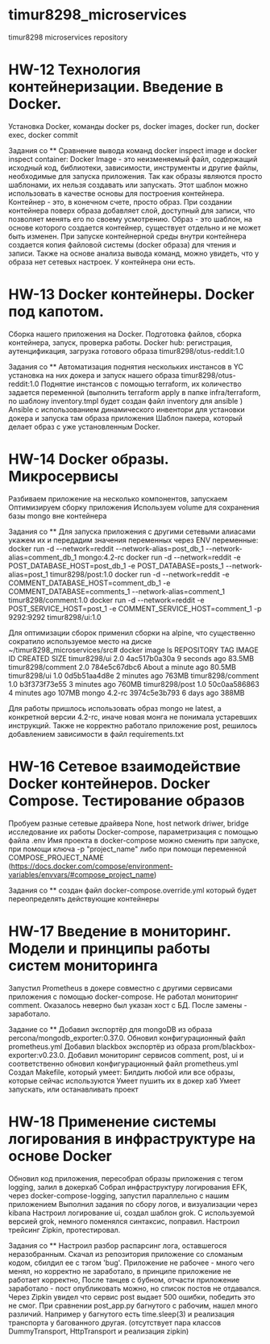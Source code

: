 # timur8298_microservices
timur8298 microservices repository

# HW-12 Технология контейнеризации. Введение в Docker.
Установка Docker, команды docker ps, docker images, docker run, docker exec, docker commit

Задания со **
Сравнение вывода команд docker inspect image и docker inspect container:
Docker Image - это неизменяемый файл, содержащий исходный код, библиотеки, 
зависимости, инструменты и другие файлы, необходимые для запуска приложения.
Так как образы являются просто шаблонами, их нельзя создавать или запускать. 
Этот шаблон можно использовать в качестве основы для построения контейнера. 
Контейнер - это, в конечном счете, просто образ. 
При создании контейнера поверх образа добавляет слой, доступный для записи, 
что позволяет менять его по своему усмотрению.
Образ - это шаблон, на основе которого создается контейнер, существует отдельно и не может быть изменен. 
При запуске контейнерной среды внутри контейнера создается копия файловой системы (docker образа) для чтения и записи.
Также на основе анализа вывода команд, можно увидеть, что у образа нет сетевых настроек. У контейнера они есть.

# HW-13 Docker контейнеры. Docker под капотом.
Сборка нашего приложения на Docker. Подготовка файлов, сборка контейнера, запуск, проверка работы.
Docker hub: регистрация, аутенцификация, загрузка готового образа timur8298/otus-reddit:1.0

Задания со **
Автоматизация поднятия нескольких инстансов в YC установка на них докера и запуск нашего образа timur8298/otus-reddit:1.0
Поднятие инстансов с помощью terraform,  их количество задается переменной
(выполнить terraform apply в папке infra/terraform, по шаблону inventory.tmpl будет создан файл inventory для ansible )
Ansible с использованием динамического инвентори для установки докера и запуска там образа приложения
Шаблон пакера, который делает образ с уже установленным Docker.

# HW-14 Docker образы. Микросервисы
Разбиваем приложение на несколько компонентов, запускаем
Оптимизируем сборку приложения
Используем volume для сохранения базы mongo вне контейнера

Задания со **
Для запуска приложения с другими сетевыми алиасами укажем их и передадим значения переменных через ENV переменные:
docker run -d --network=reddit --network-alias=post_db_1 --network-alias=comment_db_1 mongo:4.2-rc
docker run -d --network=reddit -e POST_DATABASE_HOST=post_db_1 -e POST_DATABASE=posts_1 --network-alias=post_1 timur8298/post:1.0 
docker run -d --network=reddit -e COMMENT_DATABASE_HOST=comment_db_1 -e COMMENT_DATABASE=comments_1 --network-alias=comment_1 timur8298/comment:1.0
docker run -d --network=reddit -e POST_SERVICE_HOST=post_1 -e COMMENT_SERVICE_HOST=comment_1 -p 9292:9292 timur8298/ui:1.0

Для оптимизации сборок применил сборки на alpine, что существенно сократило используемое место на диске
~/timur8298_microservices/src# docker image ls
REPOSITORY          TAG       IMAGE ID       CREATED              SIZE
timur8298/ui        2.0       4ac517b0a30a   9 seconds ago        83.5MB
timur8298/comment   2.0       784e5c67dbc6   About a minute ago   80.5MB
timur8298/ui        1.0       0d5b51aa4d8e   2 minutes ago        763MB
timur8298/comment   1.0       b3f373f73e55   3 minutes ago        760MB
timur8298/post      1.0       50c0aa586863   4 minutes ago        107MB
mongo               4.2-rc    3974c5e3b793   6 days ago           388MB

Для работы пришлось использовать образ mongo не latest, а конкретной версии 4.2-rc, иначе новая монга не понимала устаревших инструкций.
Также не корректно работало приложение post, решилось добавлением зависимости в файл requirements.txt

# HW-16 Сетевое взаимодействие Docker контейнеров. Docker Compose. Тестирование образов
Пробуем разные сетевые драйвера None, host network driwer, bridge исследование их работы
Docker-compose, параметризация с помощью файла .env
Имя проекта в docker-compose можно сменить при запуске, при помощи ключа -p "project_name" либо при помощи переменной COMPOSE_PROJECT_NAME
(https://docs.docker.com/compose/environment-variables/envvars/#compose_project_name)

Задания со **
создан файл docker-compose.override.yml который будет переопределять действующие контейнеры

# HW-17 Введение в мониторинг. Модели и принципы работы систем мониторинга
Запустил Prometheus в докере совместно с другими сервисами приложения c помощью docker-compose.
Не работал мониторинг comment. Оказалось неверно был указан хост с БД. После замены - заработало.

Задание со **
Добавил экспортёр для mongoDB из образа percona/mongodb_exporter:0.37.0. Обновил конфигурационный файл prometheus.yml
Добавил blackbox экспортёр из образа prom/blackbox-exporter:v0.23.0. 
Добавил мониторинг сервисов comment, post, ui и соответственно обновил конфигурационный файл prometheus.yml
Создал Makefile, который умеет:
Билдить любой или все образы, которые сейчас используются
Умеет пушить их в докер хаб
Умеет запускать, или останавливать проект

# HW-18 Применение системы логирования в инфраструктуре на основе Docker
Обновил код приложения, пересобрал образы приложения с тегом logging, залил в докерхаб
Собрал инфраструктуру логирования EFK, через docker-compose-logging, запустил параллельно с нашим приложением
Выполнил задания по сбору логов, и визуализации через kibana
Настроил логирование ui, создал шаблон grok. С используемой версией grok, немного поменялся синтаксис, поправил.
Настроил трейсинг Zipkin, протестировал.

Задания со **
Настроил разбор распарсинг лога, оставшегося неразобранным.
Скачал из репозитория приложение со сломаным кодом, сбилдил ее с тэгом 'bug'.
Приложение не рабочее - много чего менял, но корректно не заработало, в принципе приложение не работает корректно,
После танцев с бубном, отчасти приложение заработало - пост опубликовать можно, но список постов не отдавался.
Через Zipkin увидел что сервис post выдает 500 ошибки, победить это не смог.
При сравнении post_app.py багнутого с рабочим, нашел много различий.
Например у багнутого есть  time.sleep(3) и реализация транспорта у багованного другая. (отсутствует пара классов DummyTransport, HttpTransport и реализация zipkin)
